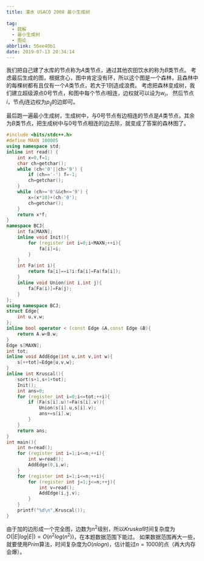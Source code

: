 ```yaml
---
title: 灌水 USACO 2008 最小生成树
  
tag:
  - 题解
  - 最小生成树
  - 图论
abbrlink: 56ee40b1
date: 2019-07-13 20:34:14
---
```

我们把自己建了水库的节点称为$A$类节点，通过其他农田饮水的称为$B$类节点。
考虑最后生成的图，根据贪心，图中肯定没有环，所以这个图是一个森林，且森林中的每棵树都有且仅有一个$A$类节点，若大于$1$则造成浪费。
考虑把森林变成树，我们建立超级源点$0$号节点，和图中每个节点$i$相连，边权就可以设为$w_i$，
然后节点$i$，节点$j$连边权为$p_{ij}$的边即可。

最后跑一遍最小生成树，生成树中，与$0$号节点有边相连的节点是$A$类节点，其余为$B$类节点，把生成树中与$0$号节点相连的边去除，就变成了答案的森林图了。

```cpp
#include <bits/stdc++.h>
#define MAXN 100005
using namespace std;
inline int read() {
    int x=0,f=1;
    char ch=getchar();
    while (ch<'0'||ch>'9') {
        if (ch=='-') f=-1;
        ch=getchar();
    }
    while (ch>='0'&&ch<='9') {
        x=(x*10)+(ch-'0');
        ch=getchar();
    }
    return x*f;
}
namespace BCJ{
	int fa[MAXN];
	inline void Init(){
		for (register int i=0;i<MAXN;++i){
			fa[i]=i;
		}
	}
	int Fa(int i){
		return fa[i]==i?i:fa[i]=Fa(fa[i]);
	}
	inline void Union(int i,int j){
		fa[Fa(i)]=Fa(j);
	}
};
using namespace BCJ;
struct Edge{
	int u,v,w;
};
inline bool operator < (const Edge &A,const Edge &B){
	return A.w<B.w;
}
Edge s[MAXN];
int tot;
inline void AddEdge(int u,int v,int w){
	s[++tot]=Edge{u,v,w};
}
inline int Kruscal(){
	sort(s+1,s+1+tot);
	Init();
	int ans=0;
	for (register int i=0;i<=tot;++i){
		if (Fa(s[i].u)!=Fa(s[i].v)){
			Union(s[i].u,s[i].v);
			ans+=s[i].w;
		}
	}
	return ans;
}
int main(){
	int n=read();
	for (register int i=1;i<=n;++i){
		int w=read();
		AddEdge(0,i,w);
	}
	for (register int i=1;i<=n;++i){
		for (register int j=1;j<=n;++j){
			int v=read();
			AddEdge(i,j,v);
		}
	}
	printf("%d\n",Kruscal());
}
```

由于加的边形成一个完全图，边数为$n^2$级别，所以$Kruskal$时间复杂度为$O(|E|log|E|)=O(n^2log(n^2))$，在本题数据范围下能过。
如果数据范围再大一些，就要使用$Prim$算法，时间复杂度为$O(nlogn)$，估计能过$n=1000$的点（再大内存会爆）。